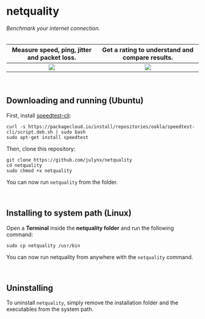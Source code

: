 # netquality
*Benchmark your internet connection.*
<br>
<br>

Measure speed, ping, jitter and packet loss.            |  Get a rating to understand and compare results.
:-------------------------:|:-------------------------:
![](https://i.imgur.com/K1hF3o6.png)  |  ![](https://i.imgur.com/diodVSM.png)

<br>

## Downloading and running (Ubuntu)
First, install [speedtest-cli](https://www.speedtest.net/es/apps/cli):
```
curl -s https://packagecloud.io/install/repositories/ookla/speedtest-cli/script.deb.sh | sudo bash
sudo apt-get install speedtest
```
Then, clone this repository:
```
git clone https://github.com/julynx/netquality
cd netquality
sudo chmod +x netquality
```
You can now run ```netquality``` from the folder.

<br>

## Installing to system path (Linux)
Open a **Terminal** inside the **netquality folder** and run the following command:
```
sudo cp netquality /usr/bin
```
You can now run netquality from anywhere with the ```netquality``` command.

<br>

## Uninstalling
To uninstall ```netquality```, simply remove the installation folder and the executables from the system path.
